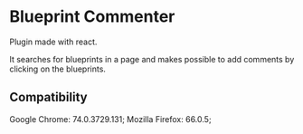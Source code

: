 # Blueprint Commenter

Plugin made with react.

It searches for blueprints in a page and makes possible to add comments by clicking on the blueprints.

## Compatibility

Google Chrome: 74.0.3729.131;
Mozilla Firefox: 66.0.5;
